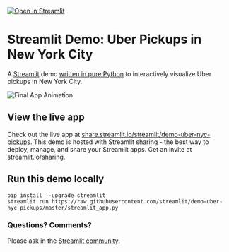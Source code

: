 [![Open in Streamlit](https://static.streamlit.io/badges/streamlit_badge_black_white.svg)](https://share.streamlit.io/streamlit/demo-uber-nyc-pickups/main)

# Streamlit Demo: Uber Pickups in New York City
A [Streamlit](https://streamlit.io) demo [written in pure Python](https://github.com/streamlit/demo-uber-nyc-pickups/blob/master/streamlit_app.py) to interactively visualize Uber pickups in New York City.

![Final App Animation](https://github.com/streamlit/streamlit/raw/develop/docs/_static/img/uber_horiz.gif "Final App Animation")

## View the live app
Check out the live app at [share.streamlit.io/streamlit/demo-uber-nyc-pickups](https://share.streamlit.io/streamlit/demo-uber-nyc-pickups). This demo is hosted with Streamlit sharing - the best way to deploy, manage, and share your Streamlit apps. Get an invite at streamlit.io/sharing.

## Run this demo locally
```
pip install --upgrade streamlit
streamlit run https://raw.githubusercontent.com/streamlit/demo-uber-nyc-pickups/master/streamlit_app.py
```

### Questions? Comments?

Please ask in the [Streamlit community](https://discuss.streamlit.io).
